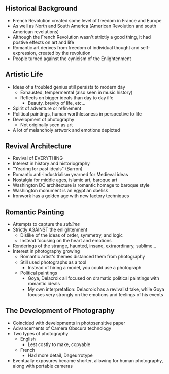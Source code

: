 ## Historical Background
- French Revolution created some level of freedom in France and Europe
- As well as North and South America (American Revolution and south American revolutions)
- Although the French Revolution wasn't strictly a good thing, it had postive effects on art and life
- Romantic art derives from freedom of individual thought and self-expression, created by the revolution
- People turned against the cynicism of the Enlightenment

## Artistic Life
- Ideas of a troubled genius still persists to modern day
	- Exhausted, tempermental (also seen in music history)
	- Reflects on bigger ideals than day to day ilfe
		- Beauty, brevity of life, etc...
- Spirit of adventure or refinement
- Political paintings, human worthlessness in perspective to life
- Development of photography
	- Not originally seen as art
- A lot of melancholy artwork and emotions depicted

## Revival Architecture
- Revival of EVERYTHING
- Interest in history and historiography
- "Yearing for past ideals" (Barron)
- Romantic anti-industrialism yearned for Medieval ideas
- Nostalgia for middle ages, islamic art, baroque art
- Washington DC architecture is romantic homage to baroque style
- Washington monument is an egyptian obelisk
- Ironwork has a golden age with new factory techniques

## Romantic Painting
- Attempts to capture the *sublime*
- Strictly AGAINST the enlightenment
	- Dislike of the ideas of order, symmetry, and logic
	- Instead focusing on the heart and emotions
- Renderings of the strange, haunted, insane, extraordinary, sublime...
- Interest in photography growing
	- Romantic artist's themes distanced them from photography
	- Still used photographs as a tool
		- Instead of hiring a model, you could use a photograph
  - Political paintings
	  - Goya, Delacroix all focused on dramatic political paintings with romantic ideals
	  - My own interpretation: Delacroix has a revivalist take, while Goya focuses very strongly on the emotions and feelings of his events

## The Development of Photography
- Coincided with developments in photosensitive paper
- Advancements of Camera Obscura technology
- Two types of photography
	- English
		- Lest costly to make, copyable
	- French
		- Had more detail, Dageurrotype
- Eventually exposures became shorter, allowing for human photography, along with portable cameras